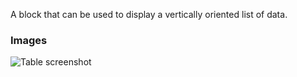 A block that can be used to display a vertically oriented list of data.

### Images

![Table screenshot](https://gitlab.com/appsemble/appsemble/-/raw/0.18.27/config/assets/list.png)

